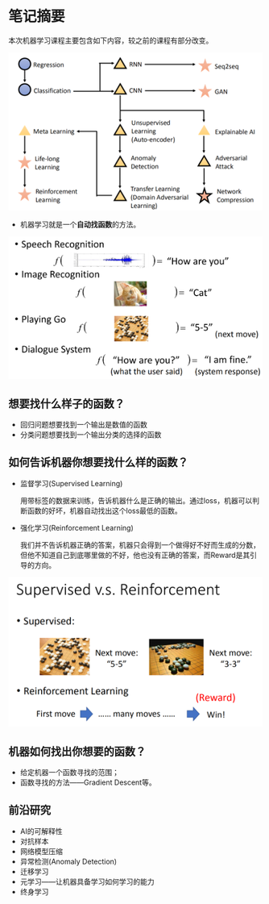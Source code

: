 # 笔记摘要

本次机器学习课程主要包含如下内容，较之前的课程有部分改变。

![](https://github.com/librauee/ML/raw/master/picture/1-2.png)

* 机器学习就是一个**自动找函数**的方法。

![](https://github.com/librauee/ML/raw/master/picture/1-1.png)


## 想要找什么样子的函数？

* 回归问题想要找到一个输出是数值的函数
* 分类问题想要找到一个输出分类的选择的函数


## 如何告诉机器你想要找什么样的函数？


* 监督学习(Supervised Learning)
  
  用带标签的数据来训练，告诉机器什么是正确的输出。通过loss，机器可以判断函数的好坏，机器自动找出这个loss最低的函数。


* 强化学习(Reinforcement Learning)

  我们并不告诉机器正确的答案，机器只会得到一个做得好不好而生成的分数，但他不知道自己到底哪里做的不好，他也没有正确的答案，而Reward是其引导的方向。
  
![](https://github.com/librauee/ML/raw/master/picture/1-3.png)

## 机器如何找出你想要的函数？


* 给定机器一个函数寻找的范围；
* 函数寻找的方法——Gradient Descent等。 


## 前沿研究

* AI的可解释性
* 对抗样本
* 网络模型压缩
* 异常检测(Anomaly Detection)
* 迁移学习
* 元学习——让机器具备学习如何学习的能力
* 终身学习


